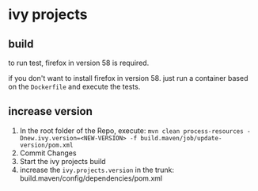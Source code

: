 # ivy projects

## build

to run test, firefox in version 58 is required.

if you don't want to install firefox in version 58. just run a container based on the `Dockerfile` and execute the tests.

## increase version
1. In the root folder of the Repo, execute: `mvn clean process-resources -Dnew.ivy.version=<NEW-VERSION> -f build.maven/job/update-version/pom.xml`
2. Commit Changes
3. Start the ivy projects build
4. increase the `ivy.projects.version` in the trunk: build.maven/config/dependencies/pom.xml
